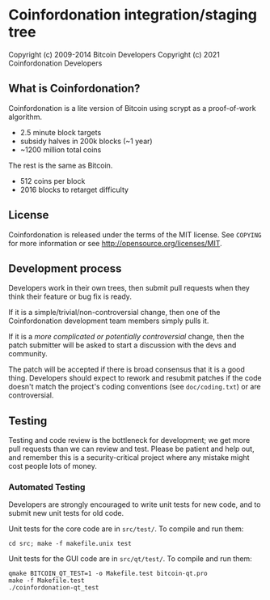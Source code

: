 Coinfordonation integration/staging tree
================================



Copyright (c) 2009-2014 Bitcoin Developers
Copyright (c) 2021 Coinfordonation Developers

What is Coinfordonation?
----------------

Coinfordonation is a lite version of Bitcoin using scrypt as a proof-of-work algorithm.
 - 2.5 minute block targets
 - subsidy halves in 200k blocks (~1 year)
 - ~1200 million total coins

The rest is the same as Bitcoin.
 - 512 coins per block
 - 2016 blocks to retarget difficulty



License
-------

Coinfordonation is released under the terms of the MIT license. See `COPYING` for more
information or see http://opensource.org/licenses/MIT.

Development process
-------------------

Developers work in their own trees, then submit pull requests when they think
their feature or bug fix is ready.

If it is a simple/trivial/non-controversial change, then one of the Coinfordonation
development team members simply pulls it.

If it is a *more complicated or potentially controversial* change, then the patch
submitter will be asked to start a discussion with the devs and community.

The patch will be accepted if there is broad consensus that it is a good thing.
Developers should expect to rework and resubmit patches if the code doesn't
match the project's coding conventions (see `doc/coding.txt`) or are
controversial.



Testing
-------

Testing and code review is the bottleneck for development; we get more pull
requests than we can review and test. Please be patient and help out, and
remember this is a security-critical project where any mistake might cost people
lots of money.

### Automated Testing

Developers are strongly encouraged to write unit tests for new code, and to
submit new unit tests for old code.

Unit tests for the core code are in `src/test/`. To compile and run them:

    cd src; make -f makefile.unix test

Unit tests for the GUI code are in `src/qt/test/`. To compile and run them:

    qmake BITCOIN_QT_TEST=1 -o Makefile.test bitcoin-qt.pro
    make -f Makefile.test
    ./coinfordonation-qt_test

